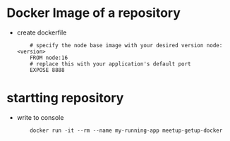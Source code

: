 # Docker Image of a repository

- create dockerfile

          # specify the node base image with your desired version node:<version>
          FROM node:16
          # replace this with your application's default port
          EXPOSE 8888

# startting repository

- write to console

          docker run -it --rm --name my-running-app meetup-getup-docker
